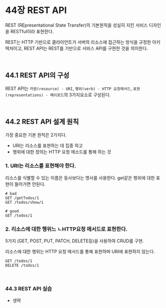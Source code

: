 # 44장 REST API

REST (REpresentational State Transfer)의 기본원칙을 성실히 지킨 서비스 디자인을 RESTful이라 표현한다.

REST는 HTTP 기반으로 클라이언트가 서버의 리소스에 접근하는 방식을 규정한 아키텍처이고, REST API는 REST를 기반으로 서비스 API를 구현한 것을 의미한다.

<br/>

## 44.1 REST API의 구성

REST API는 `자원(resource) - URI`, `행위(verb) - HTTP 요청메서드`, `표현(representations) - 페이로드`의 3가지요소로 구성된다.

<br/>

## 44.2 REST API 설계 원칙

가장 중요한 기본 원칙은 2가지다.

* URI는 리소스를 표현하는 데 집중 하고
* 행위에 대한 정의는 HTTP 요청 메소드를 통해 하는 것

### 1. URI는 리소스를 표현해야 한다.

리소스를 식별할 수 있는 이름은 동사보다는 명사를 사용한다. get같은 행위에 대한 표현이 들어가면 안된다.

```text
# bad
GET /getTodos/1
GET /todos/show/1

# good
GET /todos/1
```

### 2. 리소스에 대한 행위느 ㄴHTTP요청 메서드로 표현한다.

5가지 (GET, POST, PUT, PATCH, DELETE등)을 사용하여 CRUD를 구현.

리소스에 대한 행위는 HTTP 요청 메서드를 통해 표현하며 URI에 표현하지 않는다.

```text
GET /todos/1
DELETE /todos/1
```

<br/>

### 44.3 REST API 실습

- 생략